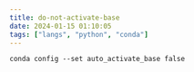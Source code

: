 ```yaml
---
title: do-not-activate-base
date: 2024-01-15 01:10:05
tags: ["langs", "python", "conda"]
---
```

```
conda config --set auto_activate_base false
```
